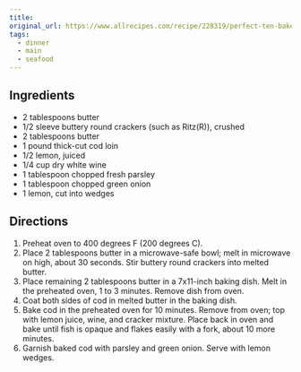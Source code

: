 ```yaml
---
title: 
original_url: https://www.allrecipes.com/recipe/228319/perfect-ten-baked-cod/
tags: 
  - dinner
  - main
  - seafood
---
```


## Ingredients

* 2 tablespoons butter
* 1/2 sleeve buttery round crackers (such as Ritz(R)), crushed
* 2 tablespoons butter
* 1 pound thick-cut cod loin
* 1/2 lemon, juiced
* 1/4 cup dry white wine
* 1 tablespoon chopped fresh parsley
* 1 tablespoon chopped green onion
* 1 lemon, cut into wedges

## Directions

1. Preheat oven to 400 degrees F (200 degrees C).
1. Place 2 tablespoons butter in a microwave-safe bowl; melt in microwave on high, about 30 seconds. Stir buttery round crackers into melted butter.
1. Place remaining 2 tablespoons butter in a 7x11-inch baking dish. Melt in the preheated oven, 1 to 3 minutes. Remove dish from oven.
1. Coat both sides of cod in melted butter in the baking dish.
1. Bake cod in the preheated oven for 10 minutes. Remove from oven; top with lemon juice, wine, and cracker mixture. Place back in oven and bake until fish is opaque and flakes easily with a fork, about 10 more minutes.
1. Garnish baked cod with parsley and green onion. Serve with lemon wedges.